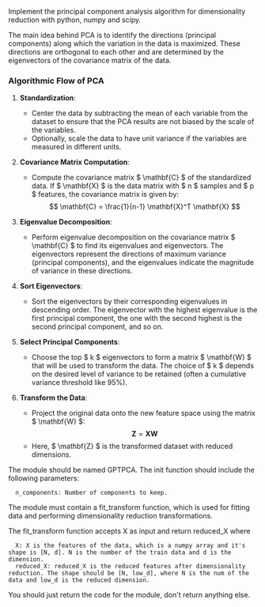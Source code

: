 Implement the principal component analysis algorithm for dimensionality reduction with python, numpy and scipy.

The main idea behind PCA is to identify the directions (principal components) along which the variation in the data is maximized. These directions are orthogonal to each other and are determined by the eigenvectors of the covariance matrix of the data.

### Algorithmic Flow of PCA

1. **Standardization**: 
   - Center the data by subtracting the mean of each variable from the dataset to ensure that the PCA results are not biased by the scale of the variables.
   - Optionally, scale the data to have unit variance if the variables are measured in different units.

2. **Covariance Matrix Computation**:
   - Compute the covariance matrix $ \mathbf{C} $ of the standardized data. If $ \mathbf{X} $ is the data matrix with $ n $ samples and $ p $ features, the covariance matrix is given by:
     $$
     \mathbf{C} = \frac{1}{n-1} \mathbf{X}^T \mathbf{X}
     $$

3. **Eigenvalue Decomposition**:
   - Perform eigenvalue decomposition on the covariance matrix $ \mathbf{C} $ to find its eigenvalues and eigenvectors. The eigenvectors represent the directions of maximum variance (principal components), and the eigenvalues indicate the magnitude of variance in these directions.

4. **Sort Eigenvectors**:
   - Sort the eigenvectors by their corresponding eigenvalues in descending order. The eigenvector with the highest eigenvalue is the first principal component, the one with the second highest is the second principal component, and so on.

5. **Select Principal Components**:
   - Choose the top $ k $ eigenvectors to form a matrix $ \mathbf{W} $ that will be used to transform the data. The choice of $ k $ depends on the desired level of variance to be retained (often a cumulative variance threshold like 95%).

6. **Transform the Data**:
   - Project the original data onto the new feature space using the matrix $ \mathbf{W} $:
     $$
     \mathbf{Z} = \mathbf{X} \mathbf{W}
     $$
   - Here, $ \mathbf{Z} $ is the transformed dataset with reduced dimensions.

The module should be named GPTPCA.
The init function should include the following parameters:

      n_components: Number of components to keep.
The module must contain a fit_transform function, which is used for fitting data and performing dimensionality reduction transformations.

The fit_transform function accepts X as input and return reduced_X where

      X: X is the features of the data, which is a numpy array and it's shape is [N, d]. N is the number of the train data and d is the dimension.
      reduced_X: reduced_X is the reduced features after dimensionality reduction. The shape should be [N, low_d], where N is the num of the data and low_d is the reduced dimension.
You should just return the code for the module, don't return anything else.